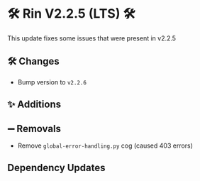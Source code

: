 # 🛠️ Rin V2.2.5 (LTS) 🛠️

This update fixes some issues that were present in v2.2.5
## 🛠️ Changes
- Bump version to `v2.2.6`

## ✨ Additions

## ➖ Removals

- Remove `global-error-handling.py` cog (caused 403 errors)
## Dependency Updates

